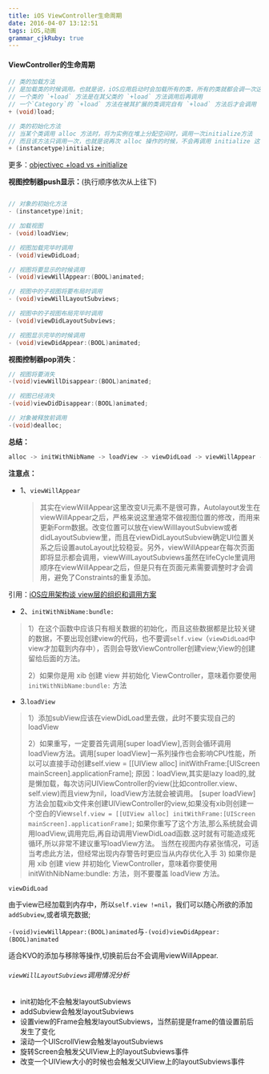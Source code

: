 ```yaml
---
title: iOS ViewController生命周期
date: 2016-04-07 13:12:51
tags: iOS,动画
grammar_cjkRuby: true
---
```


#### ViewController的生命周期

```objectivec
// 类的加载方法
// 是加载类的时候调用。也就是说，iOS应用启动时会加载所有的类，所有的类就都会调一次这个方法。
// 一个类的 `+load` 方法是在其父类的 `+load` 方法调用后再调用
// 一个`Category`的 `+load` 方法在被其扩展的类调完自有 `+load` 方法后才会调用
+ (void)load;

// 类的初始化方法
// 当某个类调用 alloc 方法时，将为实例在堆上分配空间时，调用一次initialize方法
// 而且该方法只调用一次，也就是说再次 alloc 操作的时候，不会再调用 initialize 这个方法了。
+ (instancetype)initialize;

```

更多：[objectivec +load vs +initialize](//http://blog.leichunfeng.com/blog/2015/05/02/objectivec-plus-load-vs-plus-initialize/)



**视图控制器push显示：**(执行顺序依次从上往下)

```objectivec

// 对象的初始化方法
- (instancetype)init;

// 加载视图
- (void)loadView;

// 视图加载完毕时调用
- (void)viewDidLoad;

// 视图将要显示的时候调用
- (void)viewWillAppear:(BOOL)animated;

// 视图中的子视图将要布局时调用
- (void)viewWillLayoutSubviews;

// 视图中的子视图布局完毕时调用
- (void)viewDidLayoutSubviews;

// 视图显示完毕的时候调用
- (void)viewDidAppear:(BOOL)animated;
```



**视图控制器pop消失**：

```objectivec
// 视图将要消失
-(void)viewWillDisappear:(BOOL)animated;

// 视图已经消失
-(void)viewDidDisappear:(BOOL)animated;

// 对象被释放前调用
-(void)dealloc;
```



**总结：**

```objectivec
alloc -> initWithNibName -> loadView -> viewDidLoad -> viewWillAppear -> viewDidAppear -> viewWillDisappear -> viewDidDisappear -> dealloc
```



**注意点：**

- 1、`viewWillAppear`

  > 其实在viewWillAppear这里改变UI元素不是很可靠，Autolayout发生在viewWillAppear之后，严格来说这里通常不做视图位置的修改，而用来更新Form数据。改变位置可以放在viewWilllayoutSubview或者didLayoutSubview里，而且在viewDidLayoutSubview确定UI位置关系之后设置autoLayout比较稳妥。另外，viewWillAppear在每次页面即将显示都会调用，viewWillLayoutSubviews虽然在lifeCycle里调用顺序在viewWillAppear之后，但是只有在页面元素需要调整时才会调用，避免了Constraints的重复添加。

引用：[iOS应用架构谈 view层的组织和调用方案](http://casatwy.com/iosying-yong-jia-gou-tan-viewceng-de-zu-zhi-he-diao-yong-fang-an.html)

- 2、`initWithNibName:bundle:`

> 1）在这个函数中应该只有相关数据的初始化，而且这些数据都是比较关键的数据，不要出现创建view的代码，也不要调`self.view`（`viewDidLoad`中view才加载到内存中），否则会导致ViewController创建view;View的创建留给后面的方法。
>
> 2）如果你是用 xib 创建 view 并初始化 ViewController，意味着你要使用 `initWithNibName:bundle:` 方法



- 3.`loadView`

> 1）添加subView应该在viewDidLoad里去做，此时不要实现自己的loadView
>
> 2）如果重写，一定要首先调用[super loadView],否则会循环调用loadView方法。调用[super loadView]一系列操作也会影响CPU性能，所以可以直接手动创建self.view = [[UIView alloc] initWithFrame:[UIScreen mainScreen].applicationFrame];
> 原因：loadView,其实是lazy load的,就是懒加载，每次访问UIViewController的view(比如controller.view、self.view)而且view为nil，loadView方法就会被调用。
> [super loadView] 方法会加载xib文件来创建UIViewController的view,如果没有xib则创建一个空白的View`self.view = [[UIView alloc] initWithFrame:[UIScreen mainScreen].applicationFrame]`;
> 如果你重写了这个方法,那么系统就会调用loadView,调用完后,再自动调用ViewDidLoad函数.这时就有可能造成死循环,所以非常不建议重写loadView方法。
> 当然在视图内存紧张情况，可适当考虑此方法，但经常出现内存警告时更应当从内存优化入手
> 3) 如果你是用 xib 创建 view 并初始化 ViewController，意味着你要使用 initWithNibName:bundle: 方法，则不要覆盖 loadView 方法。

`viewDidLoad`

由于view已经加载到内存中，所以`self.view !=nil`，我们可以随心所欲的添加`addSubview`,或者填充数据;



`-(void)viewWillAppear:(BOOL)animated`与`-(void)viewDidAppear:(BOOL)animated`

适合KVO的添加与移除等操作,切换前后台不会调用viewWillAppear.



###### `viewWillLayoutSubviews`调用情况分析

- init初始化不会触发layoutSubviews
- addSubview会触发layoutSubviews
- 设置view的Frame会触发layoutSubviews，当然前提是frame的值设置前后发生了变化
- 滚动一个UIScrollView会触发layoutSubviews
- 旋转Screen会触发父UIView上的layoutSubviews事件
- 改变一个UIView大小的时候也会触发父UIView上的layoutSubviews事件

